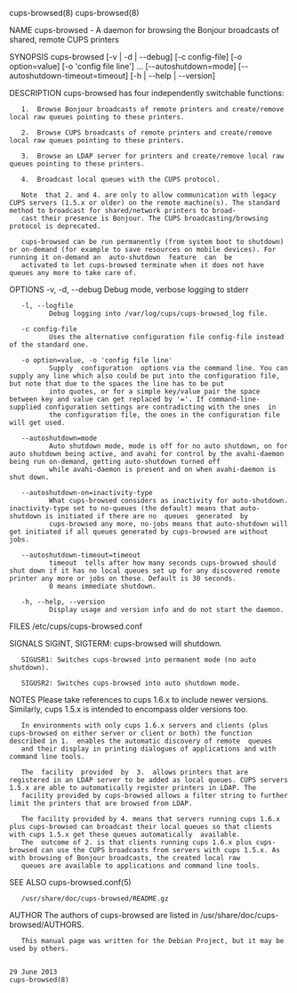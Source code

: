 cups-browsed(8)                                                                                                                                                                        cups-browsed(8)

NAME
       cups-browsed - A daemon for browsing the Bonjour broadcasts of shared, remote CUPS printers

SYNOPSIS
       cups-browsed [-v | -d | --debug] [-c config-file]
       [-o option=value] [-o 'config file line'] ...
       [--autoshutdown=mode] [--autoshutdown-timeout=timeout]
       [-h | --help | --version]

DESCRIPTION
       cups-browsed has four independently switchable functions:

       1.  Browse Bonjour broadcasts of remote printers and create/remove local raw queues pointing to these printers.

       2.  Browse CUPS broadcasts of remote printers and create/remove local raw queues pointing to these printers.

       3.  Browse an LDAP server for printers and create/remove local raw queues pointing to these printers.

       4.  Broadcast local queues with the CUPS protocol.

       Note  that 2. and 4. are only to allow communication with legacy CUPS servers (1.5.x or older) on the remote machine(s). The standard method to broadcast for shared/network printers to broad‐
       cast their presence is Bonjour. The CUPS broadcasting/browsing protocol is deprecated.

       cups-browsed can be run permanently (from system boot to shutdown) or on-demand (for example to save resources on mobile devices). For running it on-demand an  auto-shutdown  feature  can  be
       activated to let cups-browsed terminate when it does not have queues any more to take care of.

OPTIONS
       -v, -d, --debug
              Debug mode, verbose logging to stderr

       -l, --logfile
              Debug logging into /var/log/cups/cups-browsed_log file.

       -c config-file
              Uses the alternative configuration file config-file instead of the standard one.

       -o option=value, -o 'config file line'
              Supply  configuration  options via the command line. You can supply any line which also could be put into the configuration file, but note that due to the spaces the line has to be put
              into quotes, or for a simple key/value pair the space between key and value can get replaced by '='. If command-line-supplied configuration settings are contradicting with the ones  in
              the configuration file, the ones in the configuration file will get used.

       --autoshutdown=mode
              Auto shutdown mode, mode is off for no auto shutdown, on for auto shutdown being active, and avahi for control by the avahi-daemon being run on-demand, getting auto-shutdown turned off
              while avahi-daemon is present and on when avahi-daemon is shut down.

       --autoshutdown-on=inactivity-type
              What cups-browsed considers as inactivity for auto-shutdown. inactivity-type set to no-queues (the default) means that auto-shutdown is initiated if there are no  queues  generated  by
              cups-browsed any more, no-jobs means that auto-shutdown will get initiated if all queues generated by cups-browsed are without jobs.

       --autoshutdown-timeout=timeout
              timeout  tells after how many seconds cups-browsed should shut down if it has no local queues set up for any discovered remote printer any more or jobs on these. Default is 30 seconds.
              0 means immediate shutdown.

       -h, --help, --version
              Display usage and version info and do not start the daemon.

FILES
       /etc/cups/cups-browsed.conf

SIGNALS
       SIGINT, SIGTERM: cups-browsed will shutdown.

       SIGUSR1: Switches cups-browsed into permanent mode (no auto shutdown).

       SIGUSR2: Switches cups-browsed into auto shutdown mode.

NOTES
       Please take references to cups 1.6.x to include newer versions.  Similarly, cups 1.5.x is intended to encompass older versions too.

       In environments with only cups 1.6.x servers and clients (plus cups-browsed on either server or client or both) the function described in 1.  enables the automatic discovery of remote  queues
       and their display in printing dialogues of applications and with command line tools.

       The  facility  provided  by  3.  allows printers that are registered in an LDAP server to be added as local queues. CUPS servers 1.5.x are able to automatically register printers in LDAP. The
       facility provided by cups-browsed allows a filter string to further limit the printers that are browsed from LDAP.

       The facility provided by 4. means that servers running cups 1.6.x plus cups-browsed can broadcast their local queues so that clients with cups 1.5.x get these queues automatically  available.
       The  outcome of 2. is that clients running cups 1.6.x plus cups-browsed can use the CUPS broadcasts from servers with cups 1.5.x. As with browsing of Bonjour broadcasts, the created local raw
       queues are available to applications and command line tools.

SEE ALSO
       cups-browsed.conf(5)

       /usr/share/doc/cups-browsed/README.gz

AUTHOR
       The authors of cups-browsed are listed in /usr/share/doc/cups-browsed/AUTHORS.

       This manual page was written for the Debian Project, but it may be used by others.

                                                                                             29 June 2013                                                                              cups-browsed(8)
